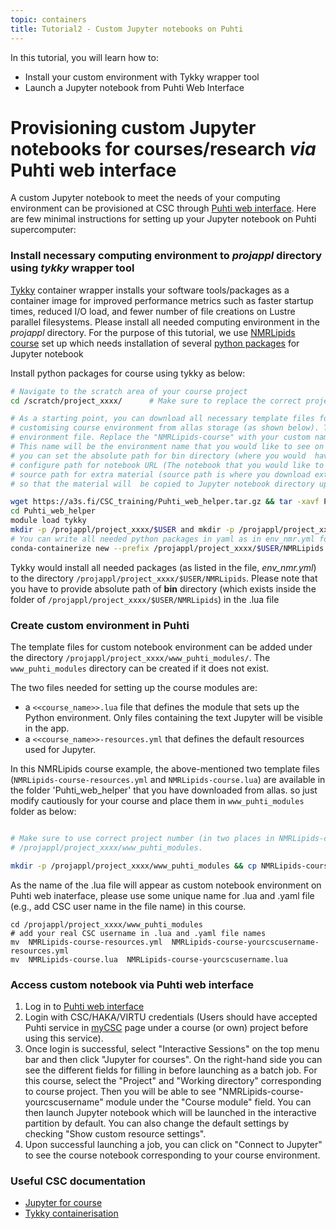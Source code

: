 ```yaml
---
topic: containers
title: Tutorial2 - Custom Jupyter notebooks on Puhti
---
```

In this tutorial, you will learn how to:
  - Install your custom environment with Tykky wrapper tool
  - Launch a Jupyter notebook from Puhti Web Interface


# Provisioning custom Jupyter notebooks for courses/research *via* Puhti web interface 

A custom Jupyter notebook to meet the needs of your computing environment can
be provisioned at CSC through [Puhti web interface](https://www.puhti.csc.fi). Here are few minimal instructions
for setting up your Jupyter notebook on Puhti supercomputer:

### Install necessary computing environment to *projappl* directory using *tykky* wrapper tool

[Tykky](https://docs.csc.fi/computing/containers/tykky/) container wrapper installs your software tools/packages  as a container
image for improved performance metrics such as faster startup times, reduced I/O load, and fewer number of file creations on 
Lustre parallel filesystems. Please install all needed computing environment in the *projappl* directory. For the purpose of 
this tutorial, we use [NMRLipids course](https://www.helsinki.fi/en/researchgroups/biophysical-chemistry/nmrlipids-summer-school-2022) 
set up which needs installation of several [python packages](https://raw.githubusercontent.com/CSCfi/Puhti_gui_tutorial/master/env_nmr.yml) 
for Jupyter notebook 

Install python packages for course using tykky as below:
```bash
# Navigate to the scratch area of your course project 
cd /scratch/project_xxxx/      # Make sure to replace the correct project number here

# As a starting point, you can download all necessary template files for the 
# customising course environment from allas storage (as shown below). The file, NMRLipids-course.lua (i.e., coursename.lua) is a module 
# environment file. Replace the "NMRLipids-course" with your custom name in the file name of .lua file. 
# This name will be the environment name that you would like to see on Puhti web interface. Inside  of the .lua file, 
# you can set the absolute path for bin directory (where you would  have installed all the python packages using tykky),
# configure path for notebook URL (The notebook that you would like to see launching Jupyter notebook) and  optional
# source path for extra material (source path is where you download extra matrial on scratch area and refer to the path 
# so that the material will  be copied to Jupyter notebook directory upon launching notebook).

wget https://a3s.fi/CSC_training/Puhti_web_helper.tar.gz && tar -xavf Puhti_web_helper
cd Puhti_web_helper
module load tykky
mkdir -p /projappl/project_xxxx/$USER and mkdir -p /projappl/project_xxxx/$USER/NMRLipids  
# You can write all needed python packages in yaml as in env_nmr.yml for NMRLpids course and install with tykky
conda-containerize new --prefix /projappl/project_xxxx/$USER/NMRLipids  env_nmr.yml  #  Installation can take for a while
```
Tykky would install all needed packages (as listed in the file, *env_nmr.yml*) to the directory `/projappl/project_xxxx/$USER/NMRLipids`. 
Please note that you have to provide absolute path of **bin** directory  (which exists inside the folder of `/projappl/project_xxxx/$USER/NMRLipids`) in the .lua file

### Create custom environment in Puhti

The template files for custom notebook environment can be added under the directory `/projappl/project_xxxx/www_puhti_modules/`. The `www_puhti_modules` directory can be created if it does not exist.

The two files needed for setting up the course modules are:
   - a `<<course_name>>.lua` file that defines the module that sets up the Python environment. Only files containing the text Jupyter will be visible in the app.
   - a `<<course_name>>-resources.yml` that defines the default resources used for Jupyter.
  
In this NMRLipids course example, the above-mentioned two template files (`NMRLipids-course-resources.yml` and `NMRLipids-course.lua`) are available in the folder 'Puhti_web_helper' that you have downloaded from allas. so just modify cautiously for your course and place them in `www_puhti_modules` folder as below:

```bash

# Make sure to use correct project number (in two places in NMRLipids-course.lua file) and your CSC username in the the copied files in
# /projappl/project_xxxx/www_puhti_modules.

mkdir -p /projappl/project_xxxx/www_puhti_modules && cp NMRLipids-course-resources.yml NMRLipids-course.lua /projappl/project_xxxx/www_puhti_modules

```
As the name of the .lua file will appear as custom notebook environment on Puhti web inaterface, please use some unique name  for .lua and .yaml file 
(e.g., add CSC user name in the file name) in this course.

```
cd /projappl/project_xxxx/www_puhti_modules
# add your real CSC username in .lua and .yaml file names
mv  NMRLipids-course-resources.yml  NMRLipids-course-yourcscusername-resources.yml
mv  NMRLipids-course.lua  NMRLipids-course-yourcscusername.lua 
```

### Access custom notebook via Puhti web interface

1. Log in to [Puhti web interface](https://www.puhti.csc.fi)
2. Login with CSC/HAKA/VIRTU credentials (Users should have accepted Puhti service in [myCSC](https://my.csc.fi/welcome) 
   page under a course (or own) project before using this service). 
3. Once login is successful, select "Interactive Sessions" on the top menu bar and then click "Jupyter for courses". 
 On the right-hand side you can see the different fields for filling in before launching as a batch job. For this course, select 
 the "Project" and "Working directory" corresponding to course project. Then you will be able to see "NMRLipids-course-yourcscusername" 
 module under the "Course module" field. You can then launch Jupyter notebook which will be launched in the 
 interactive partition by default. You can also change the default settings by checking "Show custom resource settings".
4. Upon successful launching a job, you can click on "Connect to Jupyter" to see the course notebook corresponding to 
  your course environment.

###  Useful CSC documentation

- [Jupyter for course](https://docs.csc.fi/computing/webinterface/jupyter-for-courses/)
- [Tykky containerisation](https://docs.csc.fi/computing/containers/tykky/)



